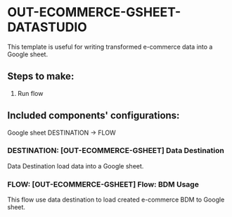 # OUT-ECOMMERCE-GSHEET-DATASTUDIO

This template is useful for writing transformed e-commerce data into a Google sheet.

## Steps to make:

1.  Run flow

## Included components' configurations:

Google sheet DESTINATION -> FLOW

### DESTINATION: [OUT-ECOMMERCE-GSHEET] Data Destination

Data Destination load data into a Google sheet.

### FLOW: [OUT-ECOMMERCE-GSHEET] Flow: BDM Usage

This flow use data destination to load created e-commerce BDM to Google sheet.
